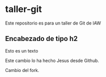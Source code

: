 # taller-git
Este repositorio es para un taller de Git de IAW

## Encabezado de tipo h2

Esto es un texto

Este cambio lo ha hecho Jesus desde Github.

Cambio del fork.
